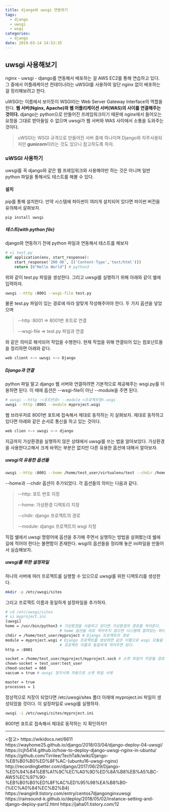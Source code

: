 ```yaml
---
title: django와 uwsgi 연동하기 
tags:
  - django
  - uwsgi
  - wsgi
categories:
  - django
date: 2019-03-14 14:53:35
---
```


## uwsgi 사용해보기

nginx - uwsgi - django를 연동해서 배포하는 걸 AWS EC2를 통해 연습하고 있다. 그 중에서 어플레케이션 컨테이너라는 uWSGI를 사용하여 일단 nginx 없이 배포하는 걸 정리해보려고 한다.

uWSGI는 이름에서 보이듯이 WSGI라는 Web Server Gateway Interface의 역할을 한다. **웹 서버(Nginx, Apache)와  웹 어플리케이션 서버(WAS)의 사이를 연결해주는 것이다.** django는 python으로 만들어진 프레임워크이기 때문에 nginx에서 들어오는 요청을 그대로 받아들일 수 없으며 uwsgi가 웹 서버와 WAS 사이에서 소통을 도와주는 것이다. 

> uWSGI는 WSGI 규격으로 만들어진 서버 중에 하나이며 Django와 자주사용되지만 **gunicorn**이라는 것도 있으니 참고하도록 하자.



### uWSGI 사용하기

uwsgi를 꼭 django와 같은 웹 프레임워크와 사용해야만 하는 것은 아니며 일반 python 파일을 통해서도 테스트를 해볼 수 있다.

#### 설치

pip를 통해 설치한다. 만약 시스템에 파이썬이 여러개 설치되어 있다면 파이썬 버전을 유의해서 살펴보자.

~~~ shell
pip install uwsgi
~~~



##### 테스트(with python file)

django와 연동하기 전에 python 파일과 연동해서 테스트를 해보자

~~~python
# vi test.py
def application(env, start_response):
    start_response('200 OK', [('Content-Type','text/html')])
    return [b"Hello World"] # python3
~~~

위와 같이 test.py 파일을 생성한다. 그리고 uwsgi를 실행하기 위해 아래와 같이 쉘에 입력하자.

~~~sh
uwsgi --http :8001 --wsgi-file test.py
~~~

물론 test.py 파일이 있는 경로에 따라 알맞게 작성해주어야 한다. 두 가지 옵션을 넣었으며

> --http :8001 => 8001번 포트로 연결
>
> --wsgi-file => test.py 파일과 연결

와 같은 의미로 해석되어 작업을 수행한다. 현재 작업을 위해 연결되어 있는 컴포넌트들을 정리하면 아래와 같다. 

~~~sh
web client <-> uwsgi <-> Django
~~~



##### Django과 연결

python 파일 말고 django 웹 서버와 연결하려면 기본적으로 제공해주는 wsgi.py를 이용하면 된다. 이 때에 옵션은 --wsgi-file이 아닌 --module을 주면 된다.

~~~sh
# uwsgi --http :<포트번호> --module <프로젝트명>.wsgi
uwsgi --http :8001 --module myproject.wsgi
~~~

웹 브라우저로 8001번 포트에 접속해서 제대로 동작하는 지 살펴보자. 제대로 동작하고 있다면 아래와 같은 순서로 통신을 하고 있는 것이다.

~~~sh
web clien <-> uwsgi <-> django
~~~



지금까지 가상환경을 실행하지 않은 상태에서 uwsgi를 쓰는 법을 알아보았다. 가상환경을 사용한다고해서 크게 바뀌는 부분은 없지만 다른 유용한 옵션에 대해서 알아보자.

##### uwsgi의 유용한 옵션들

~~~sh
uwsgi --http :8001 --home /home/test_user/virtualenv/test --chdir /home/test_user/myproject --module myproject.wsgi
~~~

--home과 --chdir 옵션이 추가되었다. 각 옵션들의 의미는 다음과 같다.

> --http: 포트 번호 지정
>
> --home: 가상환경 디렉토리 지정
>
> --chdir: django 프로젝트의 경로
>
> --module: django 프로젝트의 wsgi 지정

직접 쉘에서 uwsgi 명령어에 옵션을 추가해 주면서 실행하는 방법을 살펴봤는데 쉘에 길에 적어야 한다는 불편함이 존재한다. wsgi의 옵션들을 정리해 놓은 ini파일을 만들어서 실습해보자.



##### uwsgi를 위한 설정파일

하나의 서버에 여러 프로젝트를 실행할 수 있으므로 uwsgi를 위한 디렉토리를 생성한다.

~~~sh
mkdir -p /etc/uwsgi/sites
~~~

그리고 프로젝트 이름과 동일하게 설정파일을 추가하자.

~~~sh
# cd /etc/uwsgi/sites
# vi myproject.ini
[uwsgi]
home = /usr/bin/python3 # 가상환경을 사용하고 있다면 가상환경의 경로를 적어준다.
						# home 옵션을 따로 적어주지 않으면 시스템에 깔려있는 파이썬을 사용한다
chdir = /home/test_user/myproject # Django 프로젝트의 경로
module = myproject.wsgi # Django 프로젝트를 생성하면 같은 이름으로 wsgi 모듈을 생성하기 때문에 
						# 프로젝트 이름과 동일하게 적어주면 된다.
http = :8001

socket = /home/test_user/myproject/myproject.sock # 소켓 파일이 저장될 경로와 이름 지정
chown-socket = test_user:test_user
chmod-socket = 660
vaccum = true # uwsgi 정지시에 자동으로 소켓 파일 삭제

master = true
processes = 1
~~~

정상적으로 저장이 되었다면 /etc/uwsgi/sites 폴더 아래에 myproject.ini 파일이 생성되었을 것이다. 이 설정파일로 uwsgi를 실행하자.

~~~sh
uwsgi -i /etc/uwsgi/sites/myproject.ini
~~~

8001번 포트로 접속해서 제대로 동작하는 지 확인하자!!

<hr>
<참고>
https://wikidocs.net/6611
https://wayhome25.github.io/django/2018/03/04/django-deploy-04-uwsgi/
https://cjh5414.github.io/how-to-deploy-django-uwsgi-nginx-in-ubuntu/
https://github.com/Tirrilee/TechTalk/wiki/Django-%EB%B0%B0%ED%8F%AC-(ubuntu16-uwsgi-nginx)
http://recordingbetter.com/django/2017/06/29/Django-%ED%94%84%EB%A1%9C%EC%A0%9D%ED%8A%B8%EB%A5%BC-AWS%EC%97%90-%EB%B0%B0%ED%8F%AC%ED%95%98%EA%B8%B0-(%EC%A0%84%EC%B2%B4)
https://wangin9.tistory.com/entry/centos7djangonginxuwsgi
https://rainsound-k.github.io/deploy/2018/05/02/instance-setting-and-django-deploy-part2.html
https://jaha01.tistory.com/12